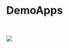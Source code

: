 # DemoApps
<br />

![](https://raw.githubusercontent.com/flutter/website/master/src/_assets/image/flutter-lockup.png)
